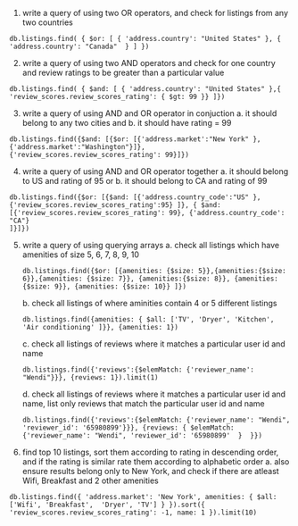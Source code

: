 1. write a query of using two OR operators, and check for listings from any two countries
```
db.listings.find( { $or: [ { 'address.country': "United States" }, { 'address.country': "Canada"  } ] })
```

2. write a query of using two AND operators and check for one country and review ratings to be greater than a particular value
```
db.listings.find( { $and: [ { 'address.country': "United States" },{ 'review_scores.review_scores_rating': { $gt: 99 }} ]})
```

3. write a query of using AND and OR operator in conjuction
    a. it should belong to any two cities and
    b. it should have rating = 99
```
db.listings.find({$and: [{$or: [{'address.market':"New York" }, {'address.market':"Washington"}]}, {'review_scores.review_scores_rating': 99}]})
```

4. write a query of using AND and OR operator together
    a. it should belong to US and rating of 95 or
    b. it should belong to CA and rating of 99
```
db.listings.find({$or: [{$and: [{'address.country_code':"US" }, {'review_scores.review_scores_rating':95} ]}, { $and: [{'review_scores.review_scores_rating': 99}, {'address.country_code': "CA"} 
]}]})
```

5. write a query of using querying arrays
    a. check all listings which have amenities of size 5, 6, 7, 8, 9, 10
    ```
    db.listings.find({$or: [{amenities: {$size: 5}},{amenities:{$size: 6}},{amenities: {$size: 7}}, {amenities:{$size: 8}}, {amenities: {$size: 9}}, {amenities: {$size: 10}} ]})
    ```
    
    b. check all listings of where aminities contain 4 or 5 different listings 
    ```
    db.listings.find({amenities: { $all: ['TV', 'Dryer', 'Kitchen', 'Air conditioning' ]}}, {amenities: 1})
    ```

    c. check all listings of reviews where it matches a particular user id and name 
    ```
    db.listings.find({'reviews':{$elemMatch: {'reviewer_name': "Wendi"}}}, {reviews: 1}).limit(1)
    ```

    d. check all listings of reviews where it matches a particular user id and name, list only reviews that match the particular user id and name
    ```
    db.listings.find({'reviews':{$elemMatch: {'reviewer_name': "Wendi", 'reviewer_id': '65980899'}}}, {reviews: { $elemMatch: {'reviewer_name': "Wendi", 'reviewer_id': '65980899'  }  }})
    ```

6. find top 10 listings, sort them according to rating in descending order, and if the rating is similar rate them according to alphabetic order
    a. also ensure results belong only to New York, and check if there are atleast Wifi, Breakfast and 2 other amenities
```
db.listings.find({ 'address.market': 'New York', amenities: { $all: ['Wifi', 'Breakfast',  'Dryer', 'TV'] } }).sort({ 'review_scores.review_scores_rating': -1, name: 1 }).limit(10)
```